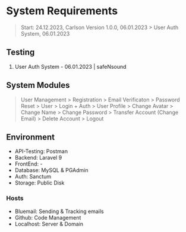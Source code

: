 # System Requirements
 > Start: 24.12.2023, Carlson
 > Version 1.0.0, 06.01.2023
    > User Auth System, 06.01.2023

## Testing
 1. User Auth System - 06.01.2023 | safeNsound

## System Modules
  > User Management
    > Registration
    > Email Verificaton
    > Password Reset
    > User
      > Login + Auth
      > User Profile
        > Change Avatar
        > Change Name
        > Change Password
        > Transfer Account (Change Email)
        > Delete Account
        > Logout

## Environment
 * API-Testing: Postman
 * Backend:     Laravel 9
 * FrontEnd:    -
 * Database:    MySQL & PGAdmin
 * Auth:        Sanctum
 * Storage:     Public Disk

 ### Hosts
 * Bluemail:    Sending & Tracking emails
 * Github:      Code Management
 * Localhost:   Server & Domain
